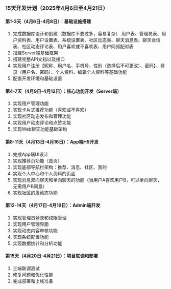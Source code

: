 ### 15天开发计划（2025年4月6日至4月21日）

#### 第1-3天（4月6日-4月8日）：基础设施搭建

1. 完成数据库设计和创建（数据库不要过多，容易复杂）
   用户表、管理员表、用户资料表、用户设置表、系统设置表、社区动态表、聊天消息表、聊天会话表、社区动态评论表、用户喜欢或不喜欢表、用户同频配对表
2. 搭建Server端基础框架
3. 搭建完整API文档以及接口
4. 实现用户注册【昵称、用户名、手机号、性别（选择后不可更改）、密码】、登录（用户名、密码）、个人资料、编辑个人资料等基础功能
5. 配置开发环境和基础设置

#### 第4-7天（4月9日-4月12日）：核心功能开发（Server端）

1. 实现用户管理功能
2. 实现卡片式推荐功能（喜欢或不喜欢）
3. 实现社区动态发布和管理功能
4. 实现用户动态评论和点赞功能
5. 实现Web聊天功能基础架构

#### 第8-11天（4月13日-4月16日）：App端H5开发

1. 完成App端UI设计
2. 实现推荐页功能（首页）
3. 实现底部导航栏架构：推荐、消息、社区、我的
4. 实现个人中心和个人资料的页面
5. 实现消息双向聊天和单向聊天的功能（当用户A喜欢用户B，可以单向聊天，无需用户B同意）
6. 实现社区的发动态功能

#### 第12-14天（4月17日-4月19日）：Admin端开发

1. 实现管理员登录和权限管理
2. 实现用户管理界面
3. 实现动态内容审核功能
4. 实现系统配置功能
5. 实现数据统计和分析功能

#### 第15天（4月20日-4月21日）：项目联调和部署

1. 三端联调测试
2. 修复问题和优化性能
3. 完成部署和上线准备